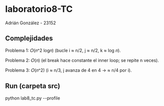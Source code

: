 # laboratorio8-TC

Adrián González - 23152

## Complejidades
Problema 1: 𝑂(𝑛^2 log𝑛) (bucle i ≈ n/2, j ≈ n/2, k ≈ log 𝑛).

Problema 2: 𝑂(𝑛) (el break hace constante el inner loop; se repite n veces).

Problema 3: 𝑂(𝑛^2) (i ≈ n/3, j avanza de 4 en 4 → ≈ n/4 por i).

## Run (carpeta src)
python lab8_tc.py --profile   